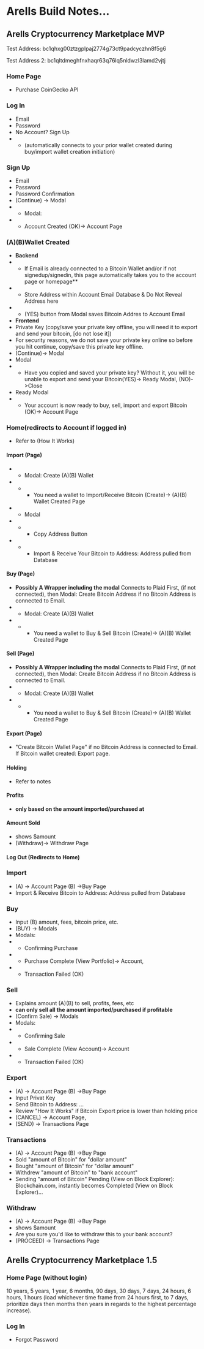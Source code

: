 # Arells Build Notes...

## Arells Cryptocurrency Marketplace MVP

Test Address: bc1qhxg00ztzgplpaj2774g73ct9padcyczhn8f5g6

Test Address 2: bc1qltdmeghfnxhaqr63q76lq5nldwzl3lamd2vjtj

### Home Page
- Purchase CoinGecko API

### Log In
- Email
- Password
- No Account? Sign Up
- - (automatically connects to your prior wallet created during buy/import wallet creation initiation)

### Sign Up
- Email
- Password
- Password Confirmation
- (Continue) -> Modal
- - Modal:
- - Account Created (OK)-> Account Page

### (A)(B)Wallet Created
- **Backend** 
- - If Email is already connected to a Bitcoin Wallet and/or if not signedup/signedin, this page automatically takes you to the account page or homepage**
- - Store Address within Account Email Database & Do Not Reveal Address here 
- - (YES) button from Modal saves Bitcoin Addres to Account Email
- **Frontend**
- Private Key (copy/save your private key offline, you will need it to export and send your bitcoin, [do not lose it])
- For security reasons, we do not save your private key online so before you hit continue, copy/save this private key offline.
- (Continue)-> Modal
- Modal
- - Have you copied and saved your private key? Without it, you will be unable to export and send your Bitcoin(YES)-> Ready Modal, (NO)->Close
- Ready Modal
- - Your account is now ready to buy, sell, import and export Bitcoin  (OK)-> Account Page

### Home(redirects to Account if logged in)
- Refer to (How It Works)

 #### Import (Page)
 - - Modal: Create (A)(B) Wallet
 - - - You need a wallet to Import/Receive Bitcoin (Create)-> (A)(B) Wallet Created Page
 - - Modal
 - - - Copy Address Button 
 - - - Import & Receive Your Bitcoin to Address: Address pulled from Database

 #### Buy (Page)
 - **Possibly A Wrapper including the modal** Connects to Plaid First, (if not connected), then Modal: Create Bitcoin Address if no Bitcoin Address is connected to Email.
 - - Modal: Create (A)(B) Wallet
 - - - You need a wallet to Buy & Sell Bitcoin (Create)-> (A)(B) Wallet Created Page

 #### Sell (Page)
 - **Possibly A Wrapper including the modal** Connects to Plaid First, (if not connected), then Modal: Create Bitcoin Address if no Bitcoin Address is connected to Email.
 - - Modal: Create (A)(B) Wallet
 - - - You need a wallet to Buy & Sell Bitcoin (Create)-> (A)(B) Wallet Created Page

 #### Export (Page)
 - "Create Bitcoin Wallet Page" if no Bitcoin Address is connected to Email. If Bitcoin wallet created: Export page.

 #### Holding
 - Refer to notes

 #### Profits
 - **only based on the amount imported/purchased at**

 #### Amount Sold
 - shows $amount
 - (Withdraw)-> Withdraw Page

 #### Log Out (Redirects to Home)

### Import
- (A) -> Account Page (B) ->Buy Page
- Import & Receive Bitcoin to Address: Address pulled from Database

### Buy
- Input (B) amount, fees, bitcoin price, etc.
- (BUY) -> Modals
- Modals: 
- - Confirming Purchase
- - Purchase Complete (View Portfolio)-> Account, 
- - Transaction Failed (OK)

### Sell
- Explains amount (A)(B) to sell, profits, fees, etc
- **can only sell all the amount imported/purchased if profitable**
- (Confirm Sale) -> Modals
- Modals: 
- - Confirming Sale
- - Sale Complete (View Account)-> Account 
- - Transaction Failed (OK)

### Export
- (A) -> Account Page (B) ->Buy Page
- Input Privat Key
- Send Bitcoin to Address: ...
- Review "How It Works" if Bitcoin Export price is lower than holding price
- (CANCEL) -> Account Page, 
- (SEND) -> Transactions Page

### Transactions
- (A) -> Account Page (B) ->Buy Page
- Sold "amount of Bitcoin" for "dollar amount"
- Bought "amount of Bitcoin" for "dollar amount"
- Withdrew "amount of Bitcoin" to "bank account"
- Sending "amount of Bitcoin" Pending (View on Block Explorer): Blockchain.com, instantly becomes Completed (View on Block Explorer)...

### Withdraw
- (A) -> Account Page (B) ->Buy Page
- shows $amount
- Are you sure you'd like to withdraw this to your bank account?
- (PROCEED) -> Transactions Page

## Arells Cryptocurrency Marketplace 1.5

### Home Page (without login)
10 years, 5 years, 1 year, 6 months, 90 days, 30 days, 7 days, 24 hours, 6 hours, 1 hours (load whichever time frame from 24 hours first, to 7 days, prioritize days then months then years in regards to the highest percentage increase).

### Log In
- Forgot Password 
